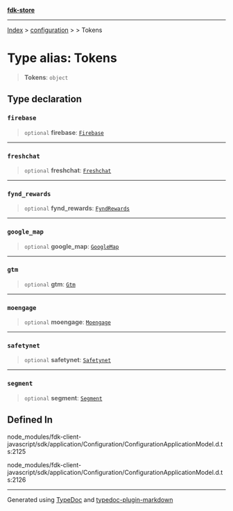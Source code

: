 [**fdk-store**](../../../README.md)
***

[Index](../../../API.md) > [configuration](../../README.md) > [<internal>](../README.md) > Tokens

# Type alias: Tokens

> **Tokens**: `object`

## Type declaration

### `firebase`

> `optional` **firebase**: [`Firebase`](type-alias.Firebase.md)

***

### `freshchat`

> `optional` **freshchat**: [`Freshchat`](type-alias.Freshchat.md)

***

### `fynd_rewards`

> `optional` **fynd\_rewards**: [`FyndRewards`](type-alias.FyndRewards.md)

***

### `google_map`

> `optional` **google\_map**: [`GoogleMap`](type-alias.GoogleMap.md)

***

### `gtm`

> `optional` **gtm**: [`Gtm`](type-alias.Gtm.md)

***

### `moengage`

> `optional` **moengage**: [`Moengage`](type-alias.Moengage.md)

***

### `safetynet`

> `optional` **safetynet**: [`Safetynet`](type-alias.Safetynet.md)

***

### `segment`

> `optional` **segment**: [`Segment`](type-alias.Segment.md)

## Defined In

node\_modules/fdk-client-javascript/sdk/application/Configuration/ConfigurationApplicationModel.d.ts:2125

node\_modules/fdk-client-javascript/sdk/application/Configuration/ConfigurationApplicationModel.d.ts:2126

***
Generated using [TypeDoc](https://typedoc.org/) and [typedoc-plugin-markdown](https://www.npmjs.com/package/typedoc-plugin-markdown)
